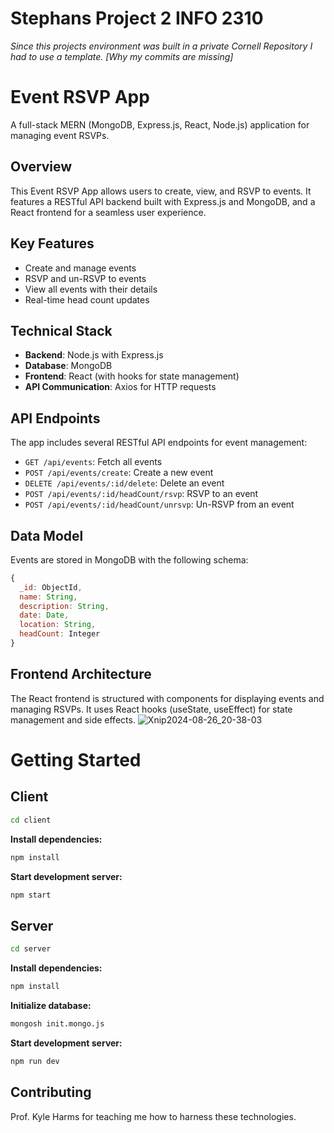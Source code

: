# Stephans Project 2 INFO 2310 

*Since this projects environment was built in a private Cornell Repository I had to use a template. [Why my commits are missing]*

# Event RSVP App

A full-stack MERN (MongoDB, Express.js, React, Node.js) application for managing event RSVPs.

## Overview

This Event RSVP App allows users to create, view, and RSVP to events. It features a RESTful API backend built with Express.js and MongoDB, and a React frontend for a seamless user experience.

## Key Features

- Create and manage events
- RSVP and un-RSVP to events
- View all events with their details
- Real-time head count updates

## Technical Stack

- **Backend**: Node.js with Express.js
- **Database**: MongoDB
- **Frontend**: React (with hooks for state management)
- **API Communication**: Axios for HTTP requests

## API Endpoints

The app includes several RESTful API endpoints for event management:

- `GET /api/events`: Fetch all events
- `POST /api/events/create`: Create a new event
- `DELETE /api/events/:id/delete`: Delete an event
- `POST /api/events/:id/headCount/rsvp`: RSVP to an event
- `POST /api/events/:id/headCount/unrsvp`: Un-RSVP from an event

## Data Model

Events are stored in MongoDB with the following schema:

```javascript
{
  _id: ObjectId,
  name: String,
  description: String,
  date: Date,
  location: String,
  headCount: Integer
}
```

## Frontend Architecture

The React frontend is structured with components for displaying events and managing RSVPs. It uses React hooks (useState, useEffect) for state management and side effects.
![Xnip2024-08-26_20-38-03](https://github.com/user-attachments/assets/cd1f1018-596c-4a62-bb53-6be46cb98f47)

# Getting Started
## Client

```sh
cd client
```

**Install dependencies:**

```sh
npm install
```

**Start development server:**

```sh
npm start
```

## Server

```sh
cd server
```

**Install dependencies:**

```sh
npm install
```

**Initialize database:**

```sh
mongosh init.mongo.js
```

**Start development server:**

```sh
npm run dev
```


## Contributing

Prof. Kyle Harms for teaching me how to harness these technologies. 




